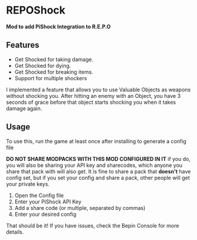# REPOShock

**Mod to add PiShock Integration to R.E.P.O**

## Features
- Get Shocked for taking damage.
- Get Shocked for dying.
- Get Shocked for breaking items.
- Support for multiple shockers

I implemented a feature that allows you to use Valuable Objects as weapons without shocking you. After hitting an enemy with an Object, you have 3 seconds of grace before that object starts shocking you when it takes damage again.


## Usage
To use this, run the game at least once after installing to generate a config file

**DO NOT SHARE MODPACKS WITH THIS MOD CONFIGURED IN IT**
if you do, you will also be sharing your API key and sharecodes, which anyone you share that pack with will also get.
It is fine to share a pack that **doesn't** have config set, but if you set your config and share a pack, other people will get your private keys.

1. Open the Config file
2. Enter your PiShock API Key
3. Add a share code (or multiple, separated by commas)
4. Enter your desired config

That should be it! If you have issues, check the Bepin Console for more details.